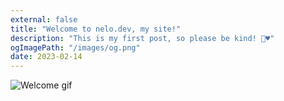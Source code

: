 ```yaml
---
external: false
title: "Welcome to nelo.dev, my site!"
description: "This is my first post, so please be kind! 🦄♥️"
ogImagePath: "/images/og.png"
date: 2023-02-14
---
```


![Welcome gif](https://gifsec.com/wp-content/uploads/2022/09/welcome-gif-50.gif)
